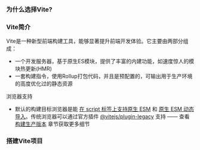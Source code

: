 ### 为什么选择Vite?


### Vite简介

Vite是一种新型前端构建工具，能够显著提升前端开发体验。它主要由两部分组成：

* 一个开发服务器，基于原生ES模块，提供了丰富的内建功能，如速度惊人的模块热更新(HMR)
* 一套构建指令，使用Rollup打包代码，并且是预配置的，可输出用于生产环境的高度优化过的静态资源

浏览器支持

* 默认的构建目标浏览器是能 [在 script 标签上支持原生 ESM](https://caniuse.com/es6-module) 和 [原生 ESM 动态导入](https://caniuse.com/es6-module-dynamic-import)。传统浏览器可以通过官方插件 [@vitejs/plugin-legacy](https://github.com/vitejs/vite/tree/main/packages/plugin-legacy) 支持 —— 查看 [构建生产版本](https://cn.vitejs.dev/guide/build.html) 章节获取更多细节

### 搭建Vite项目
